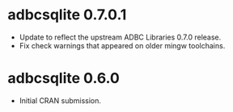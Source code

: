 # adbcsqlite 0.7.0.1

- Update to reflect the upstream ADBC Libraries 0.7.0 release.
- Fix check warnings that appeared on older mingw toolchains.

# adbcsqlite 0.6.0

- Initial CRAN submission.
